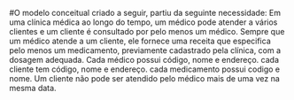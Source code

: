 #O modelo conceitual criado a seguir, partiu da seguinte necessidade:
Em uma clínica médica ao longo do tempo, um médico pode atender a vários clientes e um cliente é consultado por pelo menos um médico.
Sempre que um médico atende a um cliente, ele fornece uma receita que especifica pelo menos um medicamento, previamente cadastrado pela clínica,
com a dosagem adequada.
Cada médico possui código, nome e endereço.
cada cliente tem código, nome e endereço.
cada medicamento possui codigo e nome.
Um cliente não pode ser atendido pelo médico mais de uma vez na mesma data.